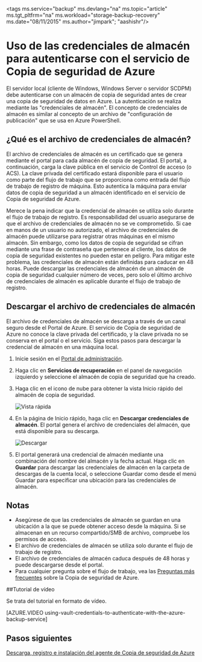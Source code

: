 <properties
   pageTitle="Descarga de credenciales de almacén de Copia de seguridad de Azure | Microsoft Azure"
   description="Aprenda a usar las credenciales de almacén para autenticar su máquina con el almacén de copia de seguridad y el servicio de Copia de seguridad de Azure"
   services="backup"
   documentationCenter=""
   authors="Jim-Parker"
   manager="shreeshd"
   editor=""/>
<tags  ms.service="backup" ms.devlang="na" ms.topic="article" ms.tgt_pltfrm="na" ms.workload="storage-backup-recovery" ms.date="08/11/2015" ms.author="jimpark"; "aashishr"/>

# Uso de las credenciales de almacén para autenticarse con el servicio de Copia de seguridad de Azure
El servidor local (cliente de Windows, Windows Server o servidor SCDPM) debe autenticarse con un almacén de copia de seguridad antes de crear una copia de seguridad de datos en Azure. La autenticación se realiza mediante las "credenciales de almacén". El concepto de credenciales de almacén es similar al concepto de un archivo de "configuración de publicación" que se usa en Azure PowerShell.

## ¿Qué es el archivo de credenciales de almacén?
El archivo de credenciales de almacén es un certificado que se genera mediante el portal para cada almacén de copia de seguridad. El portal, a continuación, carga la clave pública en el servicio de Control de acceso (o ACS). La clave privada del certificado estará disponible para el usuario como parte del flujo de trabajo que se proporciona como entrada del flujo de trabajo de registro de máquina. Esto autentica la máquina para enviar datos de copia de seguridad a un almacén identificado en el servicio de Copia de seguridad de Azure.

Merece la pena indicar que la credencial de almacén se utiliza solo durante el flujo de trabajo de registro. Es responsabilidad del usuario asegurarse de que el archivo de credenciales de almacén no se ve comprometido. Si cae en manos de un usuario no autorizado, el archivo de credenciales de almacén puede utilizarse para registrar otras máquinas en el mismo almacén. Sin embargo, como los datos de copia de seguridad se cifran mediante una frase de contraseña que pertenece al cliente, los datos de copia de seguridad existentes no pueden estar en peligro. Para mitigar este problema, las credenciales de almacén están definidas para caducar en 48 horas. Puede descargar las credenciales de almacén de un almacén de copia de seguridad cualquier número de veces, pero solo el último archivo de credenciales de almacén es aplicable durante el flujo de trabajo de registro.

## Descargar el archivo de credenciales de almacén
El archivo de credenciales de almacén se descarga a través de un canal seguro desde el Portal de Azure. El servicio de Copia de seguridad de Azure no conoce la clave privada del certificado, y la clave privada no se conserva en el portal o el servicio. Siga estos pasos para descargar la credencial de almacén en una máquina local.

1.  Inicie sesión en el [Portal de administración](https://manage.windowsazure.com/).
2.  Haga clic en **Servicios de recuperación** en el panel de navegación izquierdo y seleccione el almacén de copia de seguridad que ha creado.
3. Haga clic en el icono de nube para obtener la vista Inicio rápido del almacén de copia de seguridad.

    ![Vista rápida](./media/backup-azure-backup-download-vc/quickview.png)

4.  En la página de Inicio rápido, haga clic en **Descargar credenciales de almacén**. El portal genera el archivo de credenciales del almacén, que está disponible para su descarga.

    ![Descargar](./media/backup-azure-backup-download-vc/downloadvc.png)

5.  El portal generará una credencial de almacén mediante una combinación del nombre del almacén y la fecha actual. Haga clic en **Guardar** para descargar las credenciales de almacén en la carpeta de descargas de la cuenta local, o seleccione Guardar como desde el menú Guardar para especificar una ubicación para las credenciales de almacén.

## Notas
- Asegúrese de que las credenciales de almacén se guardan en una ubicación a la que se puede obtener acceso desde la máquina. Si se almacenan en un recurso compartido/SMB de archivo, compruebe los permisos de acceso.
- El archivo de credenciales de almacén se utiliza solo durante el flujo de trabajo de registro.
- El archivo de credenciales de almacén caduca después de 48 horas y puede descargarse desde el portal.
- Para cualquier pregunta sobre el flujo de trabajo, vea las [Preguntas más frecuentes](backup-azure-backup-faq.md) sobre la Copia de seguridad de Azure.

##Tutorial de vídeo

Se trata del tutorial en formato de vídeo.

[AZURE.VIDEO using-vault-credentials-to-authenticate-with-the-azure-backup-service]

## Pasos siguientes
[Descarga, registro e instalación del agente de Copia de seguridad de Azure](backup-azure-backup-download-register)

<!---HONumber=August15_HO8-->